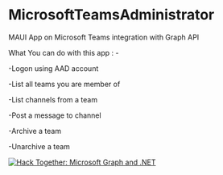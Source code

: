 # MicrosoftTeamsAdministrator
MAUI App on Microsoft Teams integration with Graph API

What You can do with this app : -

-Logon using AAD account

-List all teams you are member of

-List channels from a team

-Post a message to channel

-Archive a team

-Unarchive a team


[![Hack Together: Microsoft Graph and .NET](https://img.shields.io/badge/Microsoft%20-Hack--Together-orange?style=for-the-badge&logo=microsoft)](https://github.com/microsoft/hack-together)

